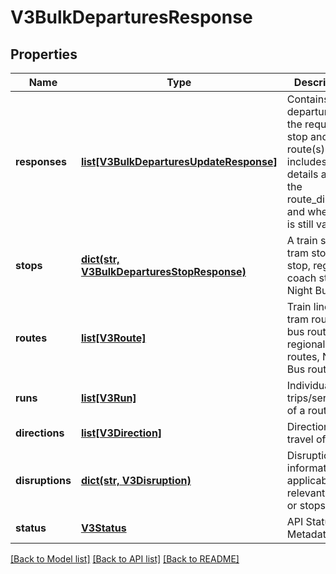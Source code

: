 # V3BulkDeparturesResponse

## Properties
Name | Type | Description | Notes
------------ | ------------- | ------------- | -------------
**responses** | [**list[V3BulkDeparturesUpdateResponse]**](V3BulkDeparturesUpdateResponse.md) | Contains departures for the requested stop and route(s). It includes details as to the route_direction and whether it is still valid. | [optional] 
**stops** | [**dict(str, V3BulkDeparturesStopResponse)**](V3BulkDeparturesStopResponse.md) | A train station, tram stop, bus stop, regional coach stop or Night Bus stop | [optional] 
**routes** | [**list[V3Route]**](V3Route.md) | Train lines, tram routes, bus routes, regional coach routes, Night Bus routes | [optional] 
**runs** | [**list[V3Run]**](V3Run.md) | Individual trips/services of a route | [optional] 
**directions** | [**list[V3Direction]**](V3Direction.md) | Directions of travel of route | [optional] 
**disruptions** | [**dict(str, V3Disruption)**](V3Disruption.md) | Disruption information applicable to relevant routes or stops | [optional] 
**status** | [**V3Status**](V3Status.md) | API Status / Metadata | [optional] 

[[Back to Model list]](../README.md#documentation-for-models) [[Back to API list]](../README.md#documentation-for-api-endpoints) [[Back to README]](../README.md)


